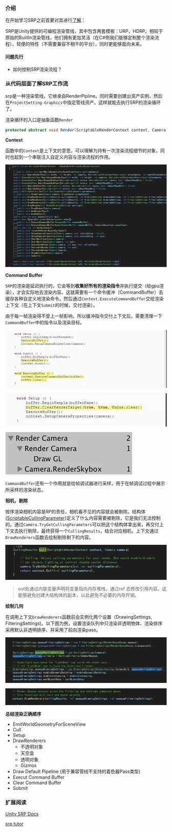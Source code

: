 ### 介绍

在开始学习SRP之前首要对其进行[了解](https://www.cnblogs.com/Jaysonhome/p/12900808.html)：

SRP是Unity提供的可编程渲染管线，其中包含两套模板：URP，HDRP。相较于原始的BuiltIn渲染管线，他们拥有更加灵活（在C#侧我们能够定制整个渲染流程）、轻便的特性（不需要兼容不相干的平台），同时更能够面向未来。

#### 问题先行

- 如何控制SRP渲染流程？

### 从代码层面了解SRP工作流

srp是一种渲染管线，它继承自RenderPipline。同时需要创建出资产实例，然后在`ProjectSetting-Graphics`中指定管线资产。这样就能去执行SRP的渲染循环了。

渲染循环的入口是抽象函数`Render`

```C#
protected abstract void Render(ScriptableRenderContext context, Camera[] cameras);
```

**Context**

函数中的`Context`是上下文的意思，可以理解为持有一次渲染流程细节的对象，同时也起到一个串联注入自定义内容与渲染流程的作用。

![image-20210103112841286](img\ScriptableRenderContext.png)

**Command Buffer**

`SRP`的渲染是延迟执行的，它会等到**收集好所有的渲染指令**并执行提交（给gpu渲染），才会实际地去渲染内容。这就需要有一个命令缓冲（CommandBuffer）去缓存各种自定义地渲染命令。然后通过`Context.ExecuteCommandBuffer`交给渲染上下文（在上下文`Submit`的时候，交付渲染）。

由于每一帧渲染得不受上一帧影响，所以缓冲指令交付上下文后，需要清理一下`CommandBuffer`中的指令以及渲染目标。

![](img\微信图片_20210103130347.jpg)

![](img\微信图片_20210103130249.jpg)

![](img\微信图片_20210103130326.jpg)

`CommandBuffer`还有一个作用就是给帧调试器进行采样，用于在帧调试过程中展示所采样的渲染状态。

**相机，剔除**

按序渲染相机内容是RP的责任，相机看不见的内容就会被剔除。结构体([ScriptableCullingParameter](https://docs.unity3d.com/2019.4/Documentation/ScriptReference/Rendering.ScriptableCullingParameters.html))定义了什么内容需要被剔除，它是我们无法控制的。通过`Camera.TryGetCullingParameters`可以把这个结构体拿出来，再交付上下文去执行剔除，最终获得一个`CullingResults`，结合对应相机，上下文通过`DrawRenderers`函数去绘制剔除剩下的内容。

![](img\微信截图_20210103131205.png)

>out处通过内联变量声明将变量指向内存堆栈，通过ref 去修改引用内容。这能够避免创建大结构体的副本，以此避免不必要的内存开销。

**绘制几何**

在调用上下文`DrawRenderers`函数前会实例化两个设置（DrawingSettings, FilteringSettings)。以下图为例，设置渲染队列中只渲染非透明物体、渲染排序采用默认非透明排序、并采用了前向渲染pass。

![](img\微信截图_20210103133521.png)

![微信截图_20210103133539](img\微信截图_20210103133539.png)

**总结渲染正确顺序**

- EmitWorldGeometryForSceneView
- Cull
- Setup
- DrawRenderers
  - 不透明对象
  - 天空盒
  - 透明对象
  - Gizmos
- Draw Default Pipeline (用于兼容管线不支持的着色器Pass类型)
- Execut Command Buffer
- Clear Command Buffer
- Submit

### 扩展阅读

[Unity SRP Docs](https://docs.unity3d.com/2019.4/Documentation/Manual/ScriptableRenderPipeline.html)

[srp tutor](https://mp.weixin.qq.com/mp/appmsgalbum?__biz=MzIxMzgzMzQxOA==&action=getalbum&album_id=1448409828501848064&scene=173&from_msgid=2247487543&from_itemidx=1&count=3&uin=&key=&devicetype=Windows+10+x64&version=63010029&lang=zh_CN&ascene=0&fontgear=2)

